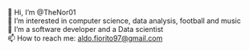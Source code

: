 :wave: Hi, I’m @TheNor01 <br />
:eyes: I’m interested in computer science, data analysis, football and music <br />
:seedling: I’m a software developer and a Data scientist <br />
:mailbox: How to reach me: aldo.fiorito97@gmail.com

